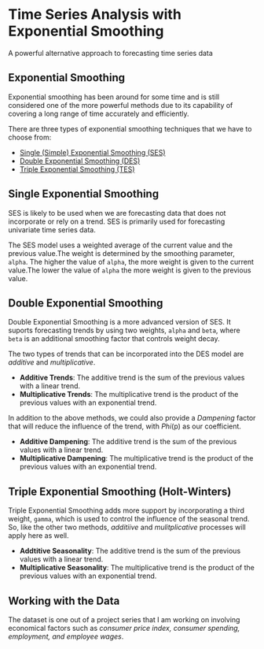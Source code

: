 
# Time Series Analysis with Exponential Smoothing
A powerful alternative approach to forecasting time series data

## Exponential Smoothing

Exponential smoothing has been around for some time and is still considered one of the more powerful methods due to its capability of covering a long range of time accurately and efficiently.

There are three types of exponential smoothing techniques that we have to choose from:
- [Single (Simple) Exponential Smoothing (SES)](https://en.wikipedia.org/wiki/Exponential_smoothing#Single_exponential_smoothing)
- [Double Exponential Smoothing (DES)](https://en.wikipedia.org/wiki/Exponential_smoothing#Double_exponential_smoothing)
- [Triple Exponential Smoothing (TES)](https://en.wikipedia.org/wiki/Exponential_smoothing#Triple_exponential_smoothing)

## Single Exponential Smoothing

SES is likely to be used when we are forecasting data that does not incorporate or rely on a trend. SES is primarily used for forecasting univariate time series data.

The SES model uses a weighted average of the current value and the previous value.The weight is determined by the smoothing parameter, `alpha`. The higher the value of `alpha`, the more weight is given to the current value.The lower the value of `alpha` the more weight is given to the previous value.

## Double Exponential Smoothing

Double Exponential Smoothing is a more advanced version of SES. It suports forecasting trends by using two weights, `alpha` and `beta`, where `beta` is an additional smoothing factor that controls weight decay.

The two types of trends that can be incorporated into the DES model are _additive_ and _multiplicative_.

- **Additive Trends**: The additive trend is the sum of the previous values with a linear trend.
- **Multiplicative Trends**: The multiplicative trend is the product of the previous values with an exponential trend. 

In addition to the above methods, we could also provide a _Dampening_ factor that will reduce the influence of the trend, with _Phi_(p) as our coefficient.

- **Additive Dampening**: The additive trend is the sum of the previous values with a linear trend.
- **Multiplicative Dampening**: The multiplicative trend is the product of the previous values with an exponential trend.


## Triple Exponential Smoothing (Holt-Winters)

Triple Exponential Smoothing adds more support by incorporating a third weight, `gamma`, which is used to control the influence of the seasonal trend. So, like the other two methods, _additiive_ and _mulitplicative_ processes will apply here as well.

- **Addtitive Seasonality**: The additive trend is the sum of the previous values with a linear trend.
- **Multiplicative Seasonality**: The multiplicative trend is the product of the previous values with an exponential trend.


## Working with the Data

The dataset is one out of a project series that I am working on involving economical factors such as _consumer price index, consumer spending, employment, and employee wages_.
